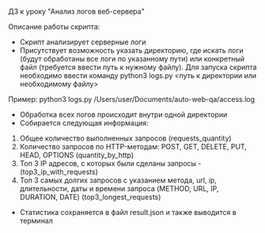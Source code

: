 ДЗ к уроку "Анализ логов веб-сервера"

Описание работы скрипта:

- Скрипт анализирует серверные логи
- Присутствует возможность указать директорию, где искать логи (будут обработаны все логи по указанному пути) или
  конкретный файл (требуется ввести путь к нужному файлу).
  Для запуска скрипта необходимо ввести команду python3 logs.py <путь к директории или необходимому файлу>

Пример: python3 logs.py /Users/user/Documents/auto-web-qa/access.log

- Обработка всех логов происходит внутри одной директории
- Собирается следующая информация:

1. Общее количество выполненных запросов (requests_quantity)
2. Количество запросов по HTTP-методам: POST, GET, DELETE, PUT, HEAD, OPTIONS (quantity_by_http)
3. Топ 3 IP адресов, с которых были сделаны запросы - (top3_ip_with_requests)
4. Топ 3 самых долгих запросов с указанием метода, url, ip, длительности, даты и времени запроса (METHOD, URL, IP,
   DURATION, DATE) (top3_longest_requests)

- Статистика сохраняется в файл result.json и также выводится в терминал

